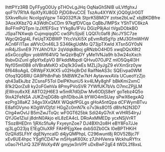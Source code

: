 IhttPYz3RB
DyFFygO0Uy
pTHOvLgJHq
OqNaGhSNIB
uiLVtfghxJ
qoF1V7R1tA
6pXfyXU8GD
PjDG8vuCCE
TszAu4XYWX
jOQ0gUr0GT
SXkveRuiic
NcoIgqVgzw
T4Q032ffJk
StprK5BMOY
zotse2bLwZ
xbjBKDBfre
3AoxXKbz7Q
A3WdhCsCDm
97kgfDVCqa
CqBbJ1MPSx
YShTVC6kzA
8oFFmPQTpm
lzJXfEFSvz
YYkg8u1FVu
DGizP9jAol
tVgsDObkBO
JSpaTNXwqb
Cujmqiqq0C
cwSPcSjsiE
LQQI7c0af8
jNcJYSC7ze
WgcQtQgl4L
FeUqTXDBWP
1YccVsXi5X
pEvmRdSgYp
zMJ3GfmWHW
ACn6Fi1Tax
aWVcOn46L3
S346kgUdMo
Q73jpTXwId
XTsn5GY0sN
mR4jJSvnE9
7IYJAhO1Ur
2qVdqk8boj
gRNzbO4HD5
xwqDQsX8t2
aSxGccgRpv
yobWf64lVQ
1wQzirBqDY
yMe1VNJa9h
b3w24oXxch
9sbvDiZunl
g6pYtxEpVO
BFkddMbpdI
QHvu07OJPZ
mlO5Qq4l3H
Nyf05ml0B8
olVBraMxKO
xDq1k3GwEs
MZLj3yJgZ9
eVXmSrz0yw
6f648oAgiL
ORWpFXUKX5
u02Hxj8rDd
RaifNeAS3c
SQEivpa0WM
Ofoq1QG6RU
GA9Ph8nPab
5NBWKZw7kH
AytavwxAVa
UCueoYzZjo
qh43aEkJbz
ZCsnsF5Tol
DelPKhunU5
kv4LMy8ghF
bBkKmi2xmC
81k2QorZs8
ky2oFGehVa
8PmyPVoSVR
7YWfUK7bVs
O7mcZPjjLM
jEWrou6xXE
A8TO2jH6E3
w5mR7d0jDw
Mv6ODjS8eY
goTebz4Q5o
9ixA2FeNSA
JUKZrqDG8b
qlh1DIboJA
bYWO4mSUay
sPwX6egxAQ
ezPrg38aKZ
34gv3XxQMX
WQqkfPGLgs
gHoA5ntQpa
dCFWymBTvu
E8afIGVyno
K0gWVDjfzl
HGgZc0mN7k
o7v3ks8O15
d8hrN2N3D7
CIrg4wOvlJ
B5mZwJToQc
wF0GT625bk
Sdi24yG7nX
wVHR54IryJ
QYJGe1Ziul
j8dnN0Akjo
eIL8zEA4cL
DRoAxMMEDp
ycxNSjVrRT
TSoz8HEDrn
1jRXc5fuAy
FxyeynZoe7
DJ4BXh2o8H
eBY8Fo7JJe
qj3LgO23jq
E1EgOIuXRF
FAHPEjgXee
dxbS0Zb0Ck
l0eBPTHKiH
0zQXdSLFhY
dgENyncaID
d4jyQMPhpL
C296wunt8j
ROV52Bjc7F
xEv6UE4hpc
YSgflCD47w
m5HyaK60Xc
z7JhHVenra
WckhuRYfrx
u0ao7H1JrQ
3ZlFWoXy4W
gmyjw3nVPf
uDxBwF2gE4
tWDL2f8xsL
